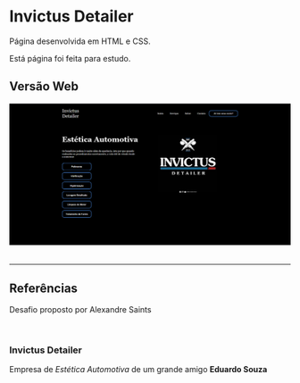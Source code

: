 # Invictus Detailer
<p>Página desenvolvida em HTML e CSS.</p>
<p>Está página foi feita para estudo.</p>

## Versão Web
<img src="./components/images/InvictusDetailer.png">
<br>
<br>
<hr>

## Referências
<p>Desafio proposto por <a hrf="https://www.youtube.com/watch?v=edDCEK5QWE8&t=1700s">Alexandre Saints</a></p>
<br>

### Invictus Detailer
<p>Empresa de <i>Estética Automotiva</i> de um grande amigo <b>Eduardo Souza</b></p>